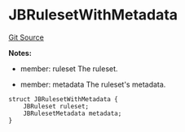 # JBRulesetWithMetadata
[Git Source](https://github.com/Bananapus/nana-core/blob/1fb5688d98a7c6e49f86f6a7e868a61ef4c2409a/src/structs/JBRulesetWithMetadata.sol)

**Notes:**
- member: ruleset The ruleset.

- member: metadata The ruleset's metadata.


```solidity
struct JBRulesetWithMetadata {
    JBRuleset ruleset;
    JBRulesetMetadata metadata;
}
```


